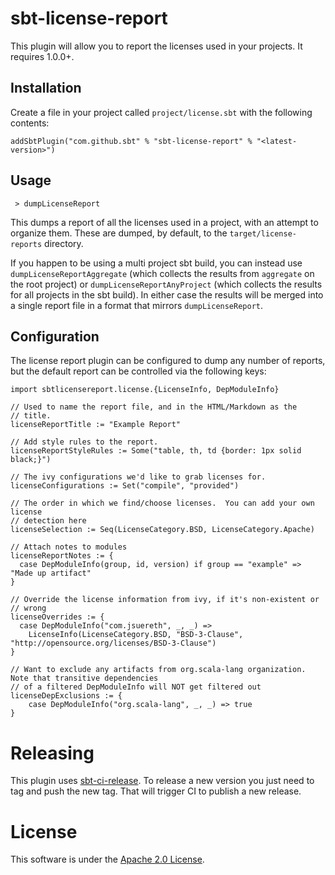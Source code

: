 # sbt-license-report

This plugin will allow you to report the licenses used in your projects. It requires 1.0.0+.

## Installation

Create a file in your project called `project/license.sbt` with the following contents:

    addSbtPlugin("com.github.sbt" % "sbt-license-report" % "<latest-version>")

## Usage

     > dumpLicenseReport

This dumps a report of all the licenses used in a project, with an attempt to organize them.  These are dumped, by default, to the `target/license-reports` directory.

If you happen to be using a multi project sbt build, you can instead use `dumpLicenseReportAggregate` (which collects the results
from `aggregate` on the root project) or `dumpLicenseReportAnyProject` (which collects the results for all projects in the sbt build).
In either case the results will be merged into a single report file in a format that mirrors `dumpLicenseReport`.

## Configuration

The license report plugin can be configured to dump any number of reports, but the default report
can be controlled via the following keys:

    import sbtlicensereport.license.{LicenseInfo, DepModuleInfo}

    // Used to name the report file, and in the HTML/Markdown as the
    // title.
    licenseReportTitle := "Example Report"

    // Add style rules to the report.
    licenseReportStyleRules := Some("table, th, td {border: 1px solid black;}")

    // The ivy configurations we'd like to grab licenses for.
    licenseConfigurations := Set("compile", "provided")

    // The order in which we find/choose licenses.  You can add your own license
    // detection here
    licenseSelection := Seq(LicenseCategory.BSD, LicenseCategory.Apache)

    // Attach notes to modules
    licenseReportNotes := {
      case DepModuleInfo(group, id, version) if group == "example" => "Made up artifact"
    }

    // Override the license information from ivy, if it's non-existent or
    // wrong
    licenseOverrides := {
      case DepModuleInfo("com.jsuereth", _, _) =>
        LicenseInfo(LicenseCategory.BSD, "BSD-3-Clause", "http://opensource.org/licenses/BSD-3-Clause")
    }

    // Want to exclude any artifacts from org.scala-lang organization. Note that transitive dependencies
    // of a filtered DepModuleInfo will NOT get filtered out
    licenseDepExclusions := {
        case DepModuleInfo("org.scala-lang", _, _) => true
    }

# Releasing

This plugin uses [sbt-ci-release](https://github.com/sbt/sbt-ci-release). To
release a new version you just need to tag and push the new tag. That will
trigger CI to publish a new release.

# License

This software is under the [Apache 2.0 License](http://www.apache.org/licenses/LICENSE-2.0.html).
